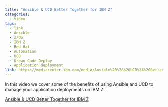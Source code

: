 ```yaml
---
title: "Ansible & UCD Better Together for IBM Z"
categories:
  - Video
tags:
  - link
  - Ansible
  - z/OS 
  - IBM Z 
  - Red Hat
  - Automation
  - UCD
  - Urban Code Deploy
  - Application deployment
link: https://mediacenter.ibm.com/media/Ansible%20%26%20UCD%3A%20Better%20Together%20for%20IBM%20Z/1_riw1rg2x
---
```


In this video we cover some of the benefits of using Ansible and UCD to manage your application deployments on IBM Z.

[Ansible & UCD Better Together for IBM Z](https://mediacenter.ibm.com/media/Ansible%20%26%20UCD%3A%20Better%20Together%20for%20IBM%20Z/1_riw1rg2x)